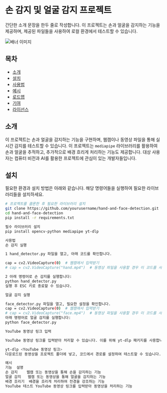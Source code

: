 # 손 감지 및 얼굴 감지 프로젝트

간단한 소개 문장을 한두 줄로 작성합니다. 이 프로젝트는 손과 얼굴을 감지하는 기능을 제공하며, 제공된 파일들을 사용하여 로컬 환경에서 테스트할 수 있습니다.

![배너 이미지](assets/banner.svg)

## 목차

- [소개](#소개)
- [설치](#설치)
- [사용법](#사용법)
- [예시](#예시)
- [로드맵](#로드맵)
- [기여](#기여)
- [라이선스](#라이선스)

## 소개

이 프로젝트는 손과 얼굴을 감지하는 기능을 구현하며, 웹캠이나 동영상 파일을 통해 실시간 감지를 테스트할 수 있습니다. 이 프로젝트는 `mediapipe` 라이브러리를 활용하여 손과 얼굴을 추적하고, 추가적으로 배경 흐리게 처리하는 기능도 제공합니다. 대상 사용자는 컴퓨터 비전과 AI를 활용한 프로젝트에 관심이 있는 개발자들입니다.

## 설치

필요한 환경과 설치 방법은 아래와 같습니다. 해당 명령어들을 실행하여 필요한 라이브러리들을 설치하세요.

```bash
# 프로젝트를 클론한 후 필요한 라이브러리 설치
git clone https://github.com/yourusername/hand-and-face-detection.git
cd hand-and-face-detection
pip install -r requirements.txt

필수 라이브러리 설치
pip install opencv-python mediapipe yt-dlp

사용법
손 감지 실행

1 hand_detector.py 파일을 열고, 아래 코드를 확인합니다.

cap = cv2.VideoCapture(0)  # 웹캠에서 입력받기
# cap = cv2.VideoCapture("hand.mp4")  # 동영상 파일을 사용할 경우 이 코드를 사용

2 아래 명령어로 손 감지를 실행합니다:
python hand_detector.py
실행 후 ESC 키로 종료할 수 있습니다.

얼굴 감지 실행

face_detector.py 파일을 열고, 필요한 설정을 확인합니다.
cap = cv2.VideoCapture(0)  # 웹캠에서 입력받기
# cap = cv2.VideoCapture("face.mp4")  # 동영상 파일을 사용할 경우 이 코드를 사용
아래 명령어로 얼굴 감지를 실행합니다:
python face_detector.py

YouTube 동영상 링크 입력

YouTube 동영상 링크를 입력받아 처리할 수 있습니다. 이를 위해 yt-dlp 패키지를 사용합니다.

yt-dlp <YouTube 동영상 링크>
다운로드된 동영상을 프로젝트 폴더에 넣고, 코드에서 경로를 설정하여 테스트할 수 있습니다.

예시
기능	설명
손 감지	웹캠 또는 동영상을 통해 손을 감지하는 기능
얼굴 감지	웹캠 또는 동영상을 통해 얼굴을 감지하는 기능
배경 흐리기	배경을 흐리게 처리하여 전경을 강조하는 기능
YouTube 테스트	YouTube 동영상 링크를 입력받아 동영상을 처리하는 기능

